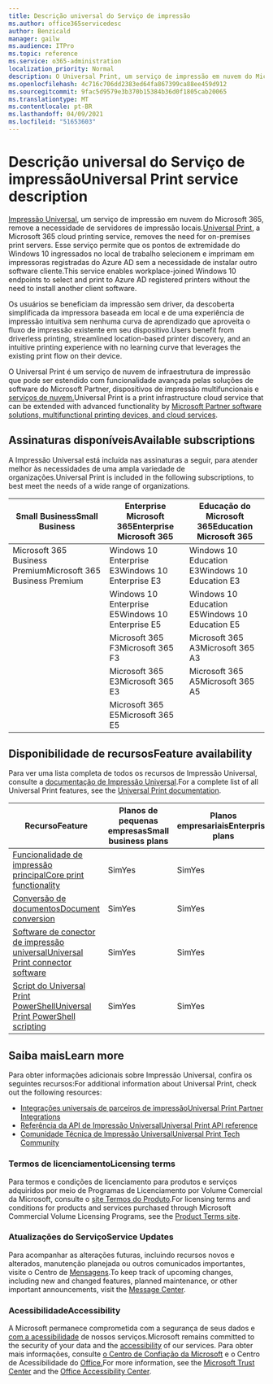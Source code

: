 ```yaml
---
title: Descrição universal do Serviço de impressão
ms.author: office365servicedesc
author: Benzicald
manager: gailw
ms.audience: ITPro
ms.topic: reference
ms.service: o365-administration
localization_priority: Normal
description: O Universal Print, um serviço de impressão em nuvem do Microsoft 365, remove a necessidade de servidores de impressão locais.
ms.openlocfilehash: 4c716c706dd2383ed64fa867399ca88ee459d912
ms.sourcegitcommit: 9fac5d9579e3b370b15384b36d0f1805cab20065
ms.translationtype: MT
ms.contentlocale: pt-BR
ms.lasthandoff: 04/09/2021
ms.locfileid: "51653603"
---
```

# <a name="universal-print-service-description"></a><span data-ttu-id="9d353-103">Descrição universal do Serviço de impressão</span><span class="sxs-lookup"><span data-stu-id="9d353-103">Universal Print service description</span></span>

<span data-ttu-id="9d353-104">[Impressão Universal](https://www.microsoft.com/microsoft-365/windows/universal-print), um serviço de impressão em nuvem do Microsoft 365, remove a necessidade de servidores de impressão locais.</span><span class="sxs-lookup"><span data-stu-id="9d353-104">[Universal Print](https://www.microsoft.com/microsoft-365/windows/universal-print), a Microsoft 365 cloud printing service, removes the need for on-premises print servers.</span></span> <span data-ttu-id="9d353-105">Esse serviço permite que os pontos de extremidade do Windows 10 ingressados no local de trabalho selecionem e imprimam em impressoras registradas do Azure AD sem a necessidade de instalar outro software cliente.</span><span class="sxs-lookup"><span data-stu-id="9d353-105">This service enables workplace-joined Windows 10 endpoints to select and print to Azure AD registered printers without the need to install another client software.</span></span>

<span data-ttu-id="9d353-106">Os usuários se beneficiam da impressão sem driver, da descoberta simplificada da impressora baseada em local e de uma experiência de impressão intuitiva sem nenhuma curva de aprendizado que aproveita o fluxo de impressão existente em seu dispositivo.</span><span class="sxs-lookup"><span data-stu-id="9d353-106">Users benefit from driverless printing, streamlined location-based printer discovery, and an intuitive printing experience with no learning curve that leverages the existing print flow on their device.</span></span>

<span data-ttu-id="9d353-107">O Universal Print é um serviço de nuvem de infraestrutura de impressão que pode ser estendido com funcionalidade avançada pelas soluções de software do Microsoft Partner, dispositivos de impressão multifuncionais e [serviços de nuvem.](/universal-print/fundamentals/universal-print-partner-integrations)</span><span class="sxs-lookup"><span data-stu-id="9d353-107">Universal Print is a print infrastructure cloud service that can be extended with advanced functionality by [Microsoft Partner software solutions, multifunctional printing devices, and cloud services](/universal-print/fundamentals/universal-print-partner-integrations).</span></span>

## <a name="available-subscriptions"></a><span data-ttu-id="9d353-108">Assinaturas disponíveis</span><span class="sxs-lookup"><span data-stu-id="9d353-108">Available subscriptions</span></span>

<span data-ttu-id="9d353-109">A Impressão Universal está incluída nas assinaturas a seguir, para atender melhor às necessidades de uma ampla variedade de organizações.</span><span class="sxs-lookup"><span data-stu-id="9d353-109">Universal Print is included in the following subscriptions, to best meet the needs of a wide range of organizations.</span></span>

| <span data-ttu-id="9d353-110">Small Business</span><span class="sxs-lookup"><span data-stu-id="9d353-110">Small Business</span></span>                 | <span data-ttu-id="9d353-111">Enterprise Microsoft 365</span><span class="sxs-lookup"><span data-stu-id="9d353-111">Enterprise Microsoft 365</span></span>     | <span data-ttu-id="9d353-112">Educação do Microsoft 365</span><span class="sxs-lookup"><span data-stu-id="9d353-112">Education Microsoft 365</span></span> |
|--------------------------------|------------------------------|-------------------------|
| <span data-ttu-id="9d353-113">Microsoft 365 Business Premium</span><span class="sxs-lookup"><span data-stu-id="9d353-113">Microsoft 365 Business Premium</span></span> | <span data-ttu-id="9d353-114">Windows 10 Enterprise E3</span><span class="sxs-lookup"><span data-stu-id="9d353-114">Windows 10 Enterprise E3</span></span>     | <span data-ttu-id="9d353-115">Windows 10 Education E3</span><span class="sxs-lookup"><span data-stu-id="9d353-115">Windows 10 Education E3</span></span> |
|                                | <span data-ttu-id="9d353-116">Windows 10 Enterprise E5</span><span class="sxs-lookup"><span data-stu-id="9d353-116">Windows 10 Enterprise E5</span></span>     | <span data-ttu-id="9d353-117">Windows 10 Education E5</span><span class="sxs-lookup"><span data-stu-id="9d353-117">Windows 10 Education E5</span></span> |
|                                | <span data-ttu-id="9d353-118">Microsoft 365 F3</span><span class="sxs-lookup"><span data-stu-id="9d353-118">Microsoft 365 F3</span></span>             | <span data-ttu-id="9d353-119">Microsoft 365 A3</span><span class="sxs-lookup"><span data-stu-id="9d353-119">Microsoft 365 A3</span></span>        |
|                                | <span data-ttu-id="9d353-120">Microsoft 365 E3</span><span class="sxs-lookup"><span data-stu-id="9d353-120">Microsoft 365 E3</span></span>             | <span data-ttu-id="9d353-121">Microsoft 365 A5</span><span class="sxs-lookup"><span data-stu-id="9d353-121">Microsoft 365 A5</span></span>        |
|                                | <span data-ttu-id="9d353-122">Microsoft 365 E5</span><span class="sxs-lookup"><span data-stu-id="9d353-122">Microsoft 365 E5</span></span>             |                         |

## <a name="feature-availability"></a><span data-ttu-id="9d353-123">Disponibilidade de recursos</span><span class="sxs-lookup"><span data-stu-id="9d353-123">Feature availability</span></span>

<span data-ttu-id="9d353-124">Para ver uma lista completa de todos os recursos de Impressão Universal, consulte a [documentação de Impressão Universal](/universal-print/).</span><span class="sxs-lookup"><span data-stu-id="9d353-124">For a complete list of all Universal Print features, see the [Universal Print documentation](/universal-print/).</span></span>

| <span data-ttu-id="9d353-125">Recurso</span><span class="sxs-lookup"><span data-stu-id="9d353-125">Feature</span></span>                                  | <span data-ttu-id="9d353-126">Planos de pequenas empresas</span><span class="sxs-lookup"><span data-stu-id="9d353-126">Small business plans</span></span> | <span data-ttu-id="9d353-127">Planos empresariais</span><span class="sxs-lookup"><span data-stu-id="9d353-127">Enterprise plans</span></span> | <span data-ttu-id="9d353-128">Planos de educação</span><span class="sxs-lookup"><span data-stu-id="9d353-128">Education plans</span></span> |
|------------------------------------------|----------------------|------------------|-----------------|
| [<span data-ttu-id="9d353-129">Funcionalidade de impressão principal</span><span class="sxs-lookup"><span data-stu-id="9d353-129">Core print functionality</span></span>](/universal-print/)             | <span data-ttu-id="9d353-130">Sim</span><span class="sxs-lookup"><span data-stu-id="9d353-130">Yes</span></span>                  | <span data-ttu-id="9d353-131">Sim</span><span class="sxs-lookup"><span data-stu-id="9d353-131">Yes</span></span>              | <span data-ttu-id="9d353-132">Sim</span><span class="sxs-lookup"><span data-stu-id="9d353-132">Yes</span></span>             |
| [<span data-ttu-id="9d353-133">Conversão de documentos</span><span class="sxs-lookup"><span data-stu-id="9d353-133">Document conversion</span></span>](/universal-print/fundamentals/universal-print-document-conversion)                  | <span data-ttu-id="9d353-134">Sim</span><span class="sxs-lookup"><span data-stu-id="9d353-134">Yes</span></span>                  | <span data-ttu-id="9d353-135">Sim</span><span class="sxs-lookup"><span data-stu-id="9d353-135">Yes</span></span>              | <span data-ttu-id="9d353-136">Sim</span><span class="sxs-lookup"><span data-stu-id="9d353-136">Yes</span></span>             |
| [<span data-ttu-id="9d353-137">Software de conector de impressão universal</span><span class="sxs-lookup"><span data-stu-id="9d353-137">Universal Print connector software</span></span>](/universal-print/fundamentals/universal-print-connector-overview)   | <span data-ttu-id="9d353-138">Sim</span><span class="sxs-lookup"><span data-stu-id="9d353-138">Yes</span></span>                  | <span data-ttu-id="9d353-139">Sim</span><span class="sxs-lookup"><span data-stu-id="9d353-139">Yes</span></span>              | <span data-ttu-id="9d353-140">Sim</span><span class="sxs-lookup"><span data-stu-id="9d353-140">Yes</span></span>             |
| [<span data-ttu-id="9d353-141">Script do Universal Print PowerShell</span><span class="sxs-lookup"><span data-stu-id="9d353-141">Universal Print PowerShell scripting</span></span>](/universal-print/fundamentals/universal-print-powershell) | <span data-ttu-id="9d353-142">Sim</span><span class="sxs-lookup"><span data-stu-id="9d353-142">Yes</span></span>                  | <span data-ttu-id="9d353-143">Sim</span><span class="sxs-lookup"><span data-stu-id="9d353-143">Yes</span></span>              | <span data-ttu-id="9d353-144">Sim</span><span class="sxs-lookup"><span data-stu-id="9d353-144">Yes</span></span>             |

## <a name="learn-more"></a><span data-ttu-id="9d353-145">Saiba mais</span><span class="sxs-lookup"><span data-stu-id="9d353-145">Learn more</span></span>

<span data-ttu-id="9d353-146">Para obter informações adicionais sobre Impressão Universal, confira os seguintes recursos:</span><span class="sxs-lookup"><span data-stu-id="9d353-146">For additional information about Universal Print, check out the following resources:</span></span>

- [<span data-ttu-id="9d353-147">Integrações universais de parceiros de impressão</span><span class="sxs-lookup"><span data-stu-id="9d353-147">Universal Print Partner Integrations</span></span>](/universal-print/fundamentals/universal-print-partner-integrations)
- [<span data-ttu-id="9d353-148">Referência da API de Impressão Universal</span><span class="sxs-lookup"><span data-stu-id="9d353-148">Universal Print API reference</span></span>](/graph/universal-print-concept-overview)
- [<span data-ttu-id="9d353-149">Comunidade Técnica de Impressão Universal</span><span class="sxs-lookup"><span data-stu-id="9d353-149">Universal Print Tech Community</span></span>](https://techcommunity.microsoft.com/t5/universal-print/ct-p/UniversalPrint)

### <a name="licensing-terms"></a><span data-ttu-id="9d353-150">Termos de licenciamento</span><span class="sxs-lookup"><span data-stu-id="9d353-150">Licensing terms</span></span>

<span data-ttu-id="9d353-151">Para termos e condições de licenciamento para produtos e serviços adquiridos por meio de Programas de Licenciamento por Volume Comercial da Microsoft, consulte o [site Termos do Produto](https://www.microsoft.com/licensing/terms/).</span><span class="sxs-lookup"><span data-stu-id="9d353-151">For licensing terms and conditions for products and services purchased through Microsoft Commercial Volume Licensing Programs, see the [Product Terms site](https://www.microsoft.com/licensing/terms/).</span></span> 

### <a name="service-updates"></a><span data-ttu-id="9d353-152">Atualizações do Serviço</span><span class="sxs-lookup"><span data-stu-id="9d353-152">Service Updates</span></span>

<span data-ttu-id="9d353-153">Para acompanhar as alterações futuras, incluindo recursos novos e alterados, manutenção planejada ou outros comunicados importantes, visite o Centro de [Mensagens](/microsoft-365/admin/manage/message-center).</span><span class="sxs-lookup"><span data-stu-id="9d353-153">To keep track of upcoming changes, including new and changed features, planned maintenance, or other important announcements, visit the [Message Center](/microsoft-365/admin/manage/message-center).</span></span>

### <a name="accessibility"></a><span data-ttu-id="9d353-154">Acessibilidade</span><span class="sxs-lookup"><span data-stu-id="9d353-154">Accessibility</span></span>

<span data-ttu-id="9d353-155">A Microsoft permanece comprometida com a segurança de seus dados e [com a acessibilidade](https://www.microsoft.com/trust-center/compliance/accessibility) de nossos serviços.</span><span class="sxs-lookup"><span data-stu-id="9d353-155">Microsoft remains committed to the security of your data and the [accessibility](https://www.microsoft.com/trust-center/compliance/accessibility) of our services.</span></span> <span data-ttu-id="9d353-156">Para obter mais informações, consulte [o Centro de Confiação da Microsoft](https://www.microsoft.com/trust-center) e o Centro de Acessibilidade do [Office.](https://support.microsoft.com/topic/office-accessibility-center-resources-for-people-with-disabilities-ecab0fcf-d143-4fe8-a2ff-6cd596bddc6d)</span><span class="sxs-lookup"><span data-stu-id="9d353-156">For more information, see the [Microsoft Trust Center](https://www.microsoft.com/trust-center) and the [Office Accessibility Center](https://support.microsoft.com/topic/office-accessibility-center-resources-for-people-with-disabilities-ecab0fcf-d143-4fe8-a2ff-6cd596bddc6d).</span></span>